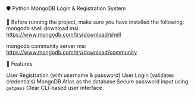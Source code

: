 🛡️ Python MongoDB Login & Registration System



📌 Before running the project, make sure you have installed the following:
mongodb shell download  msi 
https://www.mongodb.com/try/download/shell

mongodb community server msi
https://www.mongodb.com/try/download/community 



📌 Features

 User Registration (with username & password)
 User Login (validates credentials)
 MongoDB Atlas as the database
 Secure password input using `getpass`
 Clear CLI-based user interface



